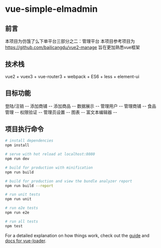 # vue-simple-elmadmin

## 前言
本项目为仿饿了么下单平台三部分之二：管理平台
本项目参考项目为 https://github.com/bailicangdu/vue2-manage
旨在更加熟悉vue框架

## 技术栈
vue2 + vuex3 + vue-router3 + webpack + ES6 + less + element-ui

## 目标功能
登陆/注销 -- 
添加商铺 -- 
添加商品 -- 
数据展示 -- 
管理用户 -- 
管理商铺 -- 
食品管理 -- 
权限验证 -- 
管理员设置 -- 
图表 -- 
富文本编辑器 -- 

## 项目执行命令

``` bash
# install dependencies
npm install

# serve with hot reload at localhost:8080
npm run dev

# build for production with minification
npm run build

# build for production and view the bundle analyzer report
npm run build --report

# run unit tests
npm run unit

# run e2e tests
npm run e2e

# run all tests
npm test
```

For a detailed explanation on how things work, check out the [guide](http://vuejs-templates.github.io/webpack/) and [docs for vue-loader](http://vuejs.github.io/vue-loader).
